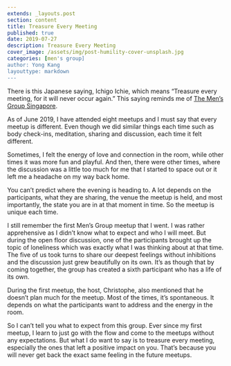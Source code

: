 ```yaml
---
extends: _layouts.post
section: content
title: Treasure Every Meeting
published: true
date: 2019-07-27
description: Treasure Every Meeting
cover_image: /assets/img/post-humility-cover-unsplash.jpg
categories: [men's group]
author: Yong Kang
layouttype: markdown
---
```

There is this Japanese saying, Ichigo Ichie, which means “Treasure every meeting, for it will never occur again.” This saying reminds me of <a class="a a--in-text" href="https://www.meetup.com/The-Mens-Group-Singapore/" target="_blank">The Men’s Group Singapore</a>.


As of June 2019, I have attended eight meetups and I must say that every meetup is different. Even though we did similar things each time such as body check-ins, meditation, sharing and discussion, each time it felt different.

Sometimes, I felt the energy of love and connection in the room, while other times it was more fun and playful. And then, there were other times, where the discussion was a little too much for me that I started to space out or it left me a headache on my way back home.

You can’t predict where the evening is heading to. A lot depends on the participants, what they are sharing, the venue the meetup is held, and most importantly, the state you are in at that moment in time. So the meetup is unique each time.

I still remember the first Men’s Group meetup that I went. I was rather apprehensive as I didn’t know what to expect and who I will meet. But during the open floor discussion, one of the participants brought up the topic of loneliness which was exactly what I was thinking about at that time. The five of us took turns to share our deepest feelings without inhibitions and the discussion just grew beautifully on its own. It’s as though that by coming together, the group has created a sixth participant who has a life of its own.

During the first meetup, the host, Christophe, also mentioned that he doesn’t plan much for the meetup. Most of the times, it’s spontaneous. It depends on what the participants want to address and the energy in the room.

So I can’t tell you what to expect from this group. Ever since my first meetup, I learn to just go with the flow and come to the meetups without any expectations. But what I do want to say is to treasure every meeting, especially the ones that left a positive impact on you. That’s because you will never get back the exact same feeling in the future meetups.
